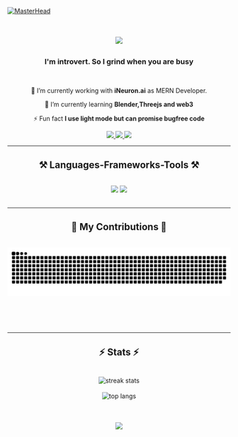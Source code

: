 [![MasterHead](https://cdna.artstation.com/p/assets/images/images/028/102/058/original/pixel-jeff-matrix-s.gif?1593487263)](https://roshmeet.netlify.app)
<h1 align="center">
    <img src="https://readme-typing-svg.herokuapp.com?font=Fira+Code&pause=1000&random=false&width=435&lines=Roshmeet+Chakraborty+at+your+service" />
</h1>

<h3 align="center">I'm introvert. So I grind when you are busy </h3>

<br/>

<div align="center">
 
 🔭 I’m currently working with **iNeuron.ai** as MERN Developer.
 
 🌱 I’m currently learning **Blender,Threejs and web3**

⚡ Fun fact **I use light mode but can promise bugfree code**

 </div>
 
<div align="center"> 
  <a href="mailto:roshmeet.chakraborty@gmail.com">
    <img src="https://img.shields.io/badge/Gmail-333333?style=for-the-badge&logo=gmail&logoColor=red" />
  </a>
  <a href="https://linkedin.com/in/roshmeet" target="_blank">
    <img src="https://img.shields.io/badge/LinkedIn-0077B5?style=for-the-badge&logo=linkedin&logoColor=white" target="_blank" />
  </a>
  <a href="https://roshmeet.netlify.com" target="_blank">
     <img src="https://img.shields.io/badge/Portfolio-FF5722?style=for-the-badge&logo=todoist&logoColor=white" target="_blank" /> <!-- sqlite, safari, google-chrome are other good icon options -->
  </a>
</div>

 <hr/>
 
<h2 align="center">⚒️ Languages-Frameworks-Tools ⚒️</h2>
<br/>
<div align="center">
    <img src="https://skillicons.dev/icons?i=react,bootstrap,mui,html,css,vscode,github,figma,tailwind,git,blender,cpp,docker,gcp,npm," />
    <img src="https://skillicons.dev/icons?i=nodejs,python,javascript,typescript,express,firebase,mongodb,c,java,nextjs,mysql,flask" /><br>
</div>

<br/>
<hr/>

<div align="center">
  <h2>🐍 My Contributions 🐍</h2>
  <br>
  <img alt="snake eating my contributions" src="https://raw.githubusercontent.com/c0d3r-m33t/c0d3r-m33t/output/github-contribution-grid-snake.svg" />
  
  <br/><br/><br/>
</div>

<hr/>

<h2 align="center">⚡ Stats ⚡</h2>
<br>
<div align=center>
  <img width=390 src="https://github-readme-streak-stats-salesp07.vercel.app?user=c0d3r-m33t&theme=merko)](https://git.io/streak-stats" alt="streak stats"/>
    <br />
    <br />
  <img width=325 align="center" src="https://github-readme-stats-salesp07.vercel.app/api/top-langs/?username=c0d3r-m33t&hide=HTML&langs_count=8&layout=compact&theme=react&border_radius=10&size_weight=0.5&count_weight=0.5&exclude_repo=github-readme-stats" alt="top langs" />
</div>
<h1 align="center">
    <img src="https://readme-typing-svg.herokuapp.com?font=Fira+Code&pause=1000&random=false&width=435&lines=Connect+with+me+on+LinkedIn" />
</h1>
